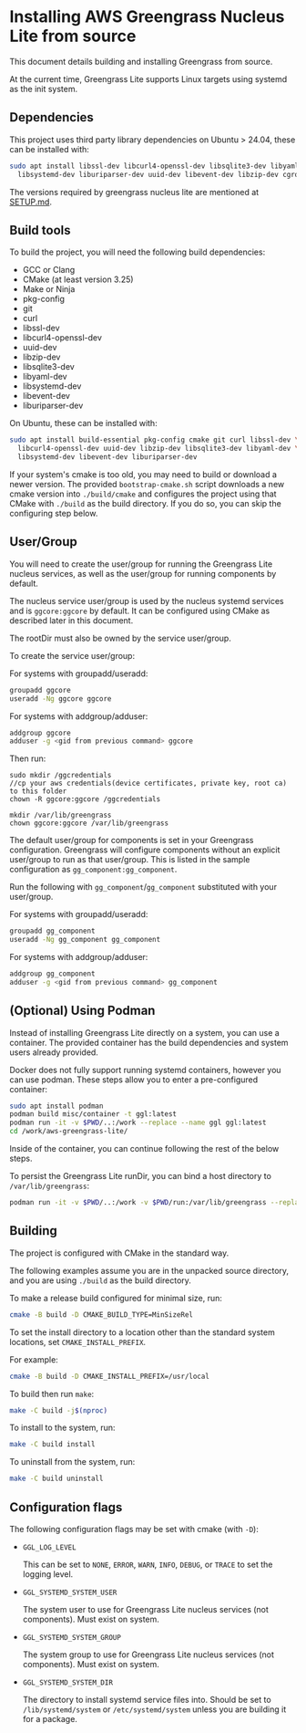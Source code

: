 # Installing AWS Greengrass Nucleus Lite from source

This document details building and installing Greengrass from source.

At the current time, Greengrass Lite supports Linux targets using systemd as the
init system.

## Dependencies

This project uses third party library dependencies on Ubuntu > 24.04, these can
be installed with:

```sh
sudo apt install libssl-dev libcurl4-openssl-dev libsqlite3-dev libyaml-dev \
  libsystemd-dev liburiparser-dev uuid-dev libevent-dev libzip-dev cgroup-tools
```

The versions required by greengrass nucleus lite are mentioned at
[SETUP.md](./SETUP.md#dependencies).

## Build tools

To build the project, you will need the following build dependencies:

- GCC or Clang
- CMake (at least version 3.25)
- Make or Ninja
- pkg-config
- git
- curl
- libssl-dev
- libcurl4-openssl-dev
- uuid-dev
- libzip-dev
- libsqlite3-dev
- libyaml-dev
- libsystemd-dev
- libevent-dev
- liburiparser-dev


On Ubuntu, these can be installed with:

```sh
sudo apt install build-essential pkg-config cmake git curl libssl-dev \
  libcurl4-openssl-dev uuid-dev libzip-dev libsqlite3-dev libyaml-dev \
  libsystemd-dev libevent-dev liburiparser-dev
```

If your system's cmake is too old, you may need to build or download a newer
version. The provided `bootstrap-cmake.sh` script downloads a new cmake version
into `./build/cmake` and configures the project using that CMake with `./build`
as the build directory. If you do so, you can skip the configuring step below.

## User/Group

You will need to create the user/group for running the Greengrass Lite nucleus
services, as well as the user/group for running components by default.

The nucleus service user/group is used by the nucleus systemd services and is
`ggcore:ggcore` by default. It can be configured using CMake as described later
in this document.

The rootDir must also be owned by the service user/group.

To create the service user/group:

For systems with groupadd/useradd:

```sh
groupadd ggcore
useradd -Ng ggcore ggcore
```

For systems with addgroup/adduser:

```sh
addgroup ggcore
adduser -g <gid from previous command> ggcore
```

Then run:

```
sudo mkdir /ggcredentials
//cp your aws credentials(device certificates, private key, root ca) to this folder
chown -R ggcore:ggcore /ggcredentials

mkdir /var/lib/greengrass
chown ggcore:ggcore /var/lib/greengrass
```

The default user/group for components is set in your Greengrass configuration.
Greengrass will configure components without an explicit user/group to run as
that user/group. This is listed in the sample configuration as
`gg_component:gg_component`.

Run the following with `gg_component`/`gg_component` substituted with your
user/group.

For systems with groupadd/useradd:

```sh
groupadd gg_component
useradd -Ng gg_component gg_component
```

For systems with addgroup/adduser:

```sh
addgroup gg_component
adduser -g <gid from previous command> gg_component
```

## (Optional) Using Podman

Instead of installing Greengrass Lite directly on a system, you can use a
container. The provided container has the build dependencies and system users
already provided.

Docker does not fully support running systemd containers, however you can use
podman. These steps allow you to enter a pre-configured container:

```sh
sudo apt install podman
podman build misc/container -t ggl:latest
podman run -it -v $PWD/..:/work --replace --name ggl ggl:latest
cd /work/aws-greengrass-lite/
```

Inside of the container, you can continue following the rest of the below steps.

To persist the Greengrass Lite runDir, you can bind a host directory to
`/var/lib/greengrass`:

```sh
podman run -it -v $PWD/..:/work -v $PWD/run:/var/lib/greengrass --replace --name ggl ggl:latest
```

## Building

The project is configured with CMake in the standard way.

The following examples assume you are in the unpacked source directory, and you
are using `./build` as the build directory.

To make a release build configured for minimal size, run:

```sh
cmake -B build -D CMAKE_BUILD_TYPE=MinSizeRel
```

To set the install directory to a location other than the standard system
locations, set `CMAKE_INSTALL_PREFIX`.

For example:

```sh
cmake -B build -D CMAKE_INSTALL_PREFIX=/usr/local
```

To build then run `make`:

```sh
make -C build -j$(nproc)
```

To install to the system, run:

```sh
make -C build install
```

To uninstall from the system, run:

```sh
make -C build uninstall
```

## Configuration flags

The following configuration flags may be set with cmake (with `-D`):

- `GGL_LOG_LEVEL`

  This can be set to `NONE`, `ERROR`, `WARN`, `INFO`, `DEBUG`, or `TRACE` to set
  the logging level.

- `GGL_SYSTEMD_SYSTEM_USER`

  The system user to use for Greengrass Lite nucleus services (not components).
  Must exist on system.

- `GGL_SYSTEMD_SYSTEM_GROUP`

  The system group to use for Greengrass Lite nucleus services (not components).
  Must exist on system.

- `GGL_SYSTEMD_SYSTEM_DIR`

  The directory to install systemd service files into. Should be set to
  `/lib/systemd/system` or `/etc/systemd/system` unless you are building it for
  a package.

